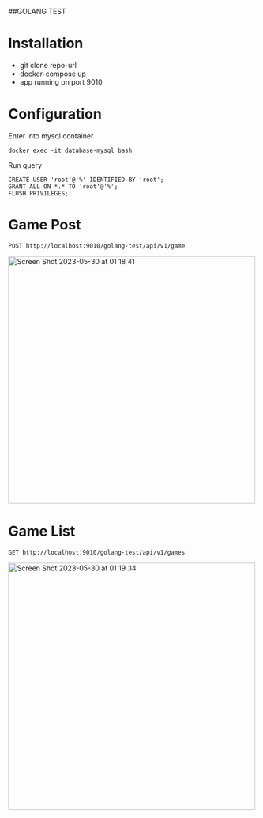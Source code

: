 ##GOLANG TEST

# Installation
* git clone repo-url
* docker-compose up
* app running on port 9010

# Configuration

Enter into mysql container

```
docker exec -it database-mysql bash
```

Run query

```mysql
CREATE USER 'root'@'%' IDENTIFIED BY 'root';
GRANT ALL ON *.* TO 'root'@'%';
FLUSH PRIVILEGES;

```

# Game Post

    POST http://localhost:9010/golang-test/api/v1/game

<img width="500" alt="Screen Shot 2023-05-30 at 01 18 41" src="https://github.com/abdil1234/test-golang/assets/31970269/67dfb8fc-0f09-488f-b372-0d647f2fdb9c">



# Game List

    GET http://localhost:9010/golang-test/api/v1/games

<img width="500" alt="Screen Shot 2023-05-30 at 01 19 34" src="https://github.com/abdil1234/test-golang/assets/31970269/e28fcff9-438a-448d-9345-cad44cb19ee9">

